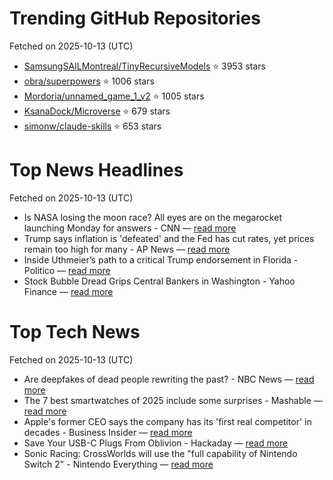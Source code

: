 # Trending GitHub Repositories
Fetched on 2025-10-13 (UTC)

- [SamsungSAILMontreal/TinyRecursiveModels](https://github.com/SamsungSAILMontreal/TinyRecursiveModels) ⭐ 3953 stars
- [obra/superpowers](https://github.com/obra/superpowers) ⭐ 1006 stars
- [Mordoria/unnamed_game_1_v2](https://github.com/Mordoria/unnamed_game_1_v2) ⭐ 1005 stars
- [KsanaDock/Microverse](https://github.com/KsanaDock/Microverse) ⭐ 679 stars
- [simonw/claude-skills](https://github.com/simonw/claude-skills) ⭐ 653 stars

# Top News Headlines
Fetched on 2025-10-13 (UTC)
- Is NASA losing the moon race? All eyes are on the megarocket launching Monday for answers - CNN — [read more](https://www.cnn.com/2025/10/12/science/spacex-starship-moon-race-nasa-china)
- Trump says inflation is 'defeated' and the Fed has cut rates, yet prices remain too high for many - AP News — [read more](https://apnews.com/article/trump-inflation-federal-reserve-powell-88358f4955fd86ef3c86f5e8e089e775)
- Inside Uthmeier’s path to a critical Trump endorsement in Florida - Politico — [read more](https://www.politico.com/news/2025/10/12/uthmeier-florida-trump-endorsement-00603089)
- Stock Bubble Dread Grips Central Bankers in Washington - Yahoo Finance — [read more](https://finance.yahoo.com/news/stock-bubble-dread-grips-central-200000324.html)

# Top Tech News
Fetched on 2025-10-13 (UTC)
- Are deepfakes of dead people rewriting the past? - NBC News — [read more](https://www.nbcnews.com/tech/tech-news/are-deepfakes-dead-people-rewriting-rcna235982)
- The 7 best smartwatches of 2025 include some surprises - Mashable — [read more](https://mashable.com/article/best-smartwatches-tested)
- Apple's former CEO says the company has its 'first real competitor' in decades - Business Insider — [read more](https://www.businessinsider.com/former-apple-ceo-john-sculley-says-openai-rivals-apple-2025-10)
- Save Your USB-C Plugs From Oblivion - Hackaday — [read more](https://hackaday.com/2025/10/11/save-your-usb-c-plugs-from-oblivion/)
- Sonic Racing: CrossWorlds will use the "full capability of Nintendo Switch 2" - Nintendo Everything — [read more](https://nintendoeverything.com/sonic-racing-crossworlds-will-use-the-full-capability-of-nintendo-switch-2/)
